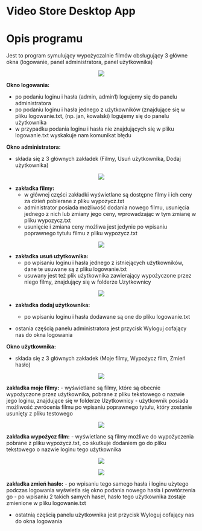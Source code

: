 # Video Store Desktop App

# Opis programu

Jest to program symulujący wypożyczalnie filmów obsługujący 3 główne okna (logowanie, panel administratora, panel użytkownika)

<p align="center">
  <img src="https://user-images.githubusercontent.com/72915573/114391926-65315c00-9b98-11eb-83e4-d473d4238993.png" />
</p>

**Okno logowania:**
- po podaniu loginu i hasła (admin, admin1) logujemy się do panelu administratora
- po podaniu loginu i hasła jednego z użytkowników (znajdujące się w pliku logowanie.txt, (np. jan, kowalski) logujemy się do panelu użytkownika
- w przypadku podania loginu i hasła nie znajdujących się w pliku logowanie.txt wyskakuje nam komunikat błędu


**Okno administratora:**
- składa się z 3 głównych zakładek (Filmy, Usuń użytkownika, Dodaj użytkownika)

<p align="center">
  <img src="https://user-images.githubusercontent.com/72915573/114391927-65315c00-9b98-11eb-8a55-db819121e091.png" />
</p>

- **zakładka filmy:**
  - w głównej części zakładki wyświetlane są dostępne filmy i ich ceny za dzień pobierane z pliku wypozycz.txt
  - administrator posiada możliwość dodania nowego filmu, usunięcia jednego z nich lub zmiany jego ceny, wprowadzając w tym zmianę w pliku wypozycz.txt
  - usunięcie i zmiana ceny możliwa jest jedynie po wpisaniu poprawnego tytułu filmu z pliku wypozycz.txt

<p align="center">
  <img src="https://user-images.githubusercontent.com/72915573/114392789-8fcfe480-9b99-11eb-9f56-e153e3d4de90.png" />
</p>

- **zakładka usuń użytkownika:**
    - po wpisaniu loginu i hasła jednego z istniejących użytkowników, dane te usuwane są z pliku logowanie.txt
    - usuwany jest też plik użytkownika zawierający wypożyczone przez niego filmy, znajdujący się w folderze Uzytkownicy

<p align="center">
  <img src="https://user-images.githubusercontent.com/72915573/114391932-65c9f280-9b98-11eb-876f-a9d1ffa5dd4b.png" />
</p>

- **zakładka dodaj użytkownika:**
    - po wpisaniu loginu i hasła dodawane są one do pliku logowanie.txt

- ostania częścią panelu administratora jest przycisk Wyloguj cofający nas do okna logowania 


**Okno użytkownika:**
- składa się z 3 głównych zakładek (Moje filmy, Wypożycz film,  Zmień hasło)

<p align="center">
  <img src="https://user-images.githubusercontent.com/72915573/114391933-66628900-9b98-11eb-9fa4-9326e2068400.png" />
</p>

**zakładka moje filmy:**
    - wyświetlane są filmy, które są obecnie wypożyczone przez użytkownika, pobrane z pliku tekstowego o nazwie jego loginu, znajdujące się w folderze Uzytkownicy
    - użytkownik posiada możliwość zwrócenia filmu po wpisaniu poprawnego tytułu, który zostanie usunięty z pliku testowego

<p align="center">
  <img src="https://user-images.githubusercontent.com/72915573/114391925-6498c580-9b98-11eb-9858-46bb125349f1.png" />
</p>

**zakładka wypożycz film:**
    - wyświetlane są filmy możliwe do wypożyczenia pobrane z pliku wypozycz.txt, co skutkuje dodaniem go do pliku tekstowego o nazwie loginu tego użytkownika

<p align="center">
  <img src="https://user-images.githubusercontent.com/72915573/114391935-66628900-9b98-11eb-91f0-110a4e7c12f7.png" />
</p>

<p align="center">
  <img src="https://user-images.githubusercontent.com/72915573/114391936-66628900-9b98-11eb-87e7-ae1e5df7cd81.png" />
</p>

**zakładka zmień hasło:**
    - po wpisaniu tego samego hasła i loginu użytego podczas logowania wyświetla się okno podania nowego hasła i powtórzenia go 
    - po wpisaniu 2 takich samych haseł, hasło tego użytkownika zostaje zmienione w pliku logowanie.txt

- ostatnią częścią panelu użytkownika jest przycisk Wyloguj cofający nas do okna logowania 

